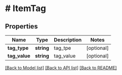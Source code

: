 # # ItemTag

## Properties

Name | Type | Description | Notes
------------ | ------------- | ------------- | -------------
**tag_type** | **string** | tag_tpe | [optional]
**tag_value** | **string** | tag_value | [optional]

[[Back to Model list]](../../README.md#models) [[Back to API list]](../../README.md#endpoints) [[Back to README]](../../README.md)
